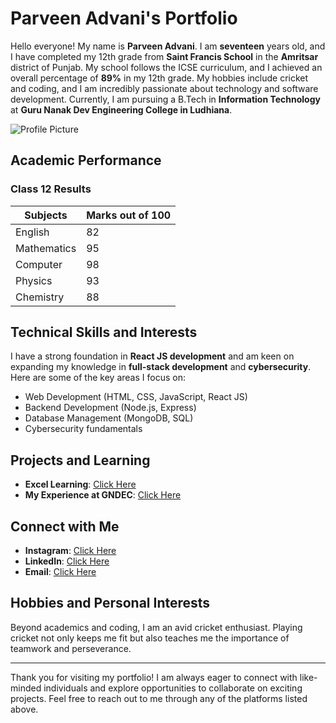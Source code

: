 # Parveen Advani's Portfolio

Hello everyone! My name is **Parveen Advani**. I am **seventeen** years old, and I have completed my 12th grade from **Saint Francis School** in the **Amritsar** district of Punjab. My school follows the ICSE curriculum, and I achieved an overall percentage of **89%** in my 12th grade. My hobbies include cricket and coding, and I am incredibly passionate about technology and software development. Currently, I am pursuing a B.Tech in **Information Technology** at **Guru Nanak Dev Engineering College in Ludhiana**.

![Profile Picture](https://github.com/user-attachments/assets/960b1827-94dd-4e40-a544-17d6d4d48e8b)

## Academic Performance

### Class 12 Results

|  Subjects    | Marks out of 100 |
|--------------|------------------|
|  English     | 82               |
|  Mathematics | 95               |
|  Computer    | 98               |
|  Physics     | 93               |
|  Chemistry   | 88               |

## Technical Skills and Interests

I have a strong foundation in **React JS development** and am keen on expanding my knowledge in **full-stack development** and **cybersecurity**. Here are some of the key areas I focus on:

- Web Development (HTML, CSS, JavaScript, React JS)
- Backend Development (Node.js, Express)
- Database Management (MongoDB, SQL)
- Cybersecurity fundamentals

## Projects and Learning

- **Excel Learning**: [Click Here](https://amangndec.github.io/Excel.github.io/)
- **My Experience at GNDEC**: [Click Here](https://amangndec.github.io/learning.github.io/)

## Connect with Me

- **Instagram**: [Click Here](https://www.instagram.com/aman_veer_9898/)
- **LinkedIn**: [Click Here](https://www.linkedin.com/in/amanveer-singh-281ab531b/)
- **Email**: [Click Here](https://mail.google.com/mail/u/0/?tab=rm&ogbl#inbox?compose=GTvVlcSKjgCQpGrbWqkRbsxfkmTkTnSrMvClBRlTRBNPldwNKbQxDqxZDdTmrNKfLXDBfFgKCVCXs)

## Hobbies and Personal Interests

Beyond academics and coding, I am an avid cricket enthusiast. Playing cricket not only keeps me fit but also teaches me the importance of teamwork and perseverance.

---

Thank you for visiting my portfolio! I am always eager to connect with like-minded individuals and explore opportunities to collaborate on exciting projects. Feel free to reach out to me through any of the platforms listed above.
